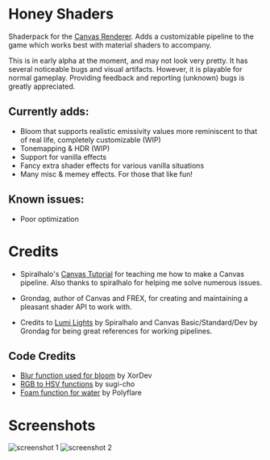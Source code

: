 # Honey Shaders

Shaderpack for the [Canvas Renderer](https://github.com/vram-guild/canvas). Adds a customizable pipeline to the game which works best with material shaders to accompany.

This is in early alpha at the moment, and may not look very pretty. It has several noticeable bugs and visual artifacts. However, it is playable for normal gameplay. Providing feedback and reporting (unknown) bugs is greatly appreciated.

## Currently adds:

- Bloom that supports realistic emissivity values more reminiscent to that of real life, completely customizable (WIP)
- Tonemapping & HDR (WIP)
- Support for vanilla effects
- Fancy extra shader effects for various vanilla situations
- Many misc & memey effects. For those that like fun!

## Known issues:

- Poor optimization

# Credits

- Spiralhalo's [Canvas Tutorial](https://github.com/spiralhalo/CanvasTutorial/wiki) for teaching me how to make a Canvas pipeline. Also thanks to spiralhalo for helping me solve numerous issues.

- Grondag, author of Canvas and FREX, for creating and maintaining a pleasant shader API to work with.

- Credits to [Lumi Lights](https://github.com/spiralhalo/LumiLights) by Spiralhalo and Canvas Basic/Standard/Dev by Grondag for being great references for working pipelines.  

## Code Credits

- [Blur function used for bloom](https://github.com/XorDev/Ominous-Shaderpack/blob/main/shaders/lib/Blur.inc) by XorDev
- [RGB to HSV functions](https://gist.github.com/sugi-cho/6a01cae436acddd72bdf) by sugi-cho
- [Foam function for water](https://www.shadertoy.com/view/ltfGD7) by Polyflare


# Screenshots

![screenshot 1](https://cdn.discordapp.com/attachments/839653070622818337/903896724458856458/unknown.png)
![screenshot 2](https://cdn.discordapp.com/attachments/903175815401975889/903891712311709706/unknown.png)
